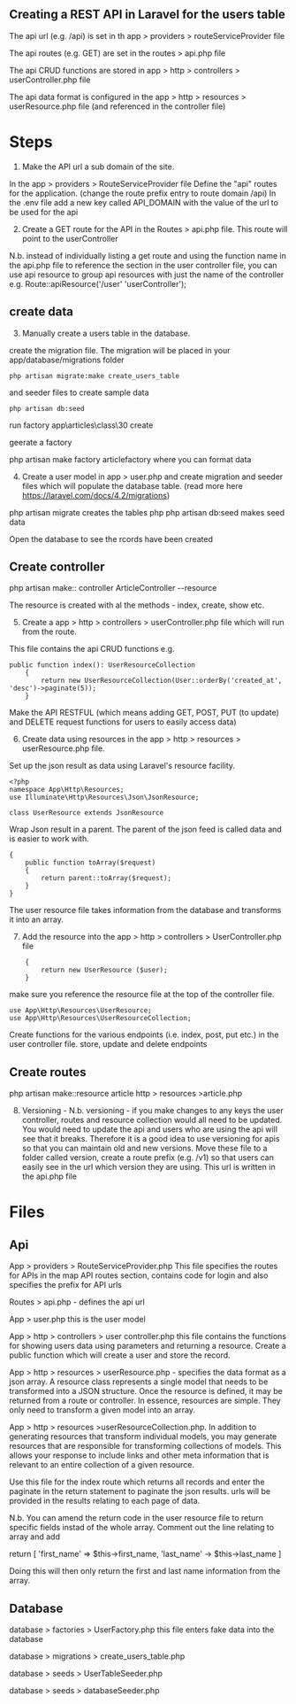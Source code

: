 Creating a REST API in Laravel for the users table
----------------------------------------------------
The api url (e.g. /api) is set in th app > providers > routeServiceProvider file

The api routes (e.g. GET) are set in the routes > api.php file

The api CRUD functions are stored in app > http > controllers > userController.php file

The api data format is configured in the app > http > resources > userResource.php file (and referenced in the controller file)

Steps
========

1. Make the API url a sub domain of the site. 

In the app > providers > RouteServiceProvider file Define the "api" routes for the application. (change the route prefix entry to route domain /api)
In the .env file add a new key called API_DOMAIN with the value of the url to be used for the api

2. Create a GET route for the API in the Routes > api.php file.  This route will point to the userController

N.b. instead of individually listing a get route and using the function name in the api.php file to reference the section in the 
user controller file, you can use api resource to group api resources with just the name of the controller
e.g. Route::apiResource('/user' 'userController'); 

create data
-----------

3. Manually create a users table in the database.


create the migration file. The migration will be placed in your app/database/migrations folder

```
php artisan migrate:make create_users_table
```
and seeder files to create sample data

```
php artisan db:seed
```

run factory app\articles\class\30 create

geerate a factory

php artisan make factory articlefactory where you can format data

4. Create a user model in app > user.php and create migration and seeder files which will populate the database table. (read more here https://laravel.com/docs/4.2/migrations)

php artisan migrate creates the tables
php php artisan db:seed makes seed data

Open the database to see the rcords have been created

Create controller
--------------

php artisan make:: controller ArticleController --resource

The resource is created with al the methods - index, create, show etc.

5. Create a app > http > controllers > userController.php file which will run from the route.

This file contains the api CRUD functions e.g.

```
public function index(): UserResourceCollection
    {
        return new UserResourceCollection(User::orderBy('created_at', 'desc')->paginate(5));
    }
```
    
Make the API RESTFUL (which means adding GET, POST, PUT (to update) and DELETE request functions for users to easily access data)

6. Create data using resources in the app > http > resources > userResource.php file. 

Set up the json result as data using Laravel's resource facility. 

```
<?php
namespace App\Http\Resources;
use Illuminate\Http\Resources\Json\JsonResource;

class UserResource extends JsonResource

```

Wrap Json result in a parent. The parent of the json feed is called data and is easier to work with. 

```
{
    public function toArray($request)
    {
        return parent::toArray($request); 
    }
}
```

The user resource file takes information from the database and transforms it into an array.

7.  Add the resource into the app > http > controllers > UserController.php file 

```public function show(User $user): UserResource
    {
        return new UserResource ($user);
    }
```

make sure you reference the resource file at the top of the controller file.

```
use App\Http\Resources\UserResource;
use App\Http\Resources\UserResourceCollection;
```


Create functions for the various endpoints (i.e. index, post, put etc.) in the user controller file. store, update and delete endpoints

Create routes
--------------

php artisan make::resource article http > resources >article.php

8. Versioning - N.b. versioning - if you make changes to any keys the user controller, routes and resource collection would all need to be updated. You would need to update the api and users who are using the api will see that it breaks. Therefore it is a good idea to use versioning for apis so that you can maintain old and new versions. Move these file to a folder called version, create a route prefix (e.g. /v1) so that users can easily see in the url which version they are using.  This url is written in the api.php file  


Files
======
Api
----
App > providers > RouteServiceProvider.php This file specifies the routes for APIs in the map API routes section, contains code 
for login and also specifies the prefix for API urls 

Routes > api.php - defines the api url

App > user.php this is the user model

App > http > controllers > user controller.php this file contains the functions for showing users data using parameters and returning a 
resource. Create a public function which will create a user and store the record.

App > http > resources > userResource.php - specifies the data format as a json array. A resource class represents a single model that needs to be transformed into a JSON structure. Once the resource is defined, it may be returned from a route or controller. In essence, resources are simple. They only need to transform a given model into an array.

App > http > resources >userResourceCollection.php. In addition to generating resources that transform individual models, you may generate resources that are responsible for transforming collections of models. This allows your response to include links and other meta information that is relevant to an entire collection of a given resource.

Use this file for the index route which returns all records and enter the paginate in the return statement to paginate the json results.  urls will be provided in the results relating to each page of data.


N.b. You can amend the return code in the user resource file to return specific fields instad of the whole array.  Comment out the line relating to array and add

return [
'first_name' => $this->first_name,
'last_name' -> $this->last_name ]

Doing this will then only return the first and last name information from the array.

Database
---------
database > factories > UserFactory.php this file enters fake data into the database

database > migrations > create_users_table.php

database > seeds > UserTableSeeder.php

database > seeds > databaseSeeder.php


